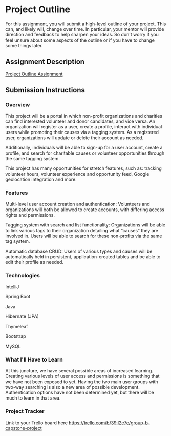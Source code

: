 # Project Outline
For this assignment, you will submit a high-level outline of your project. This can, and likely will, change over time. In particular, your mentor will provide direction and feedback to help sharpen your ideas. So don't worry if you feel unsure about some aspects of the outline or if you have to change some things later.

## Assignment Description
[Project Outline Assignment](https://education.launchcode.org/liftoff/modules/assignments/project-outline)

## Submission Instructions

### Overview
This project will be a portal in which non-profit organizations and charities can find interested volunteer and donor candidates, and vice versa. An organization will register as a user, create a profile, interact with individual users while promoting their causes via a tagging system. As a registered user, organizations will update or delete their account as needed.

Additionally, individuals will be able to sign-up for a user account, create a profile, and search for charitable causes or volunteer opportunities through the same tagging system.

This project has many opportunities for stretch features, such as: tracking volunteer hours, volunteer experience and opportunity feed, Google geolocation integration and more.
### Features
Multi-level user account creation and authentication: Volunteers and organizations will both be allowed to create accounts, with differing access rights and permissions.

Tagging system with search and list functionality: Organizations will be able to link various tags to their organization detailing what “causes” they are involved in. Users will be able to search for these non-profits via the same tag system.

Automatic database CRUD: Users of various types and causes will be automatically held in persistent, application-created tables and be able to edit their profile as needed.
### Technologies
IntelliJ

Spring Boot

Java

Hibernate (JPA)

Thymeleaf

Bootstrap

MySQL
### What I'll Have to Learn
At this juncture, we have several possible areas of increased learning. Creating various levels of user access and permissions is something that we have not been exposed to yet. Having the two main user groups with two-way searching is also a new area of possible development. Authentication options have not been determined yet, but there will be much to learn in that area.
### Project Tracker
Link to your Trello board here
https://trello.com/b/39iI2e7c/group-b-capstone-project
